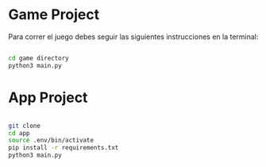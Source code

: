 # Game Project

Para correr el juego debes seguir las siguientes instrucciones en la terminal:

```sh

cd game directory
python3 main.py

```

# App Project

```sh

git clone
cd app
source .env/bin/activate
pip install -r requirements.txt
python3 main.py

```